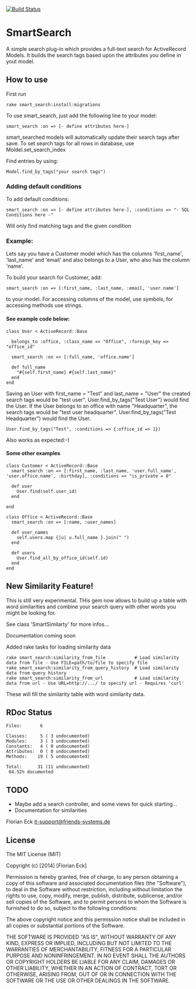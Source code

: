 [![Build Status](https://travis-ci.org/florianeck/smart_search.png?branch=master)](https://travis-ci.org/florianeck/smart_search)

# SmartSearch
A simple search plug-in which provides a full-text search for ActiveRecord Models. 
It builds the search tags based upon the attributes you define in yout model.

## How to use
First run 

    rake smart_search:install:migrations

To use smart_search, just add the following line to your model:

    smart_search :on => [- define attributes here-]
   
smart_searched models will automatically update their search tags after save.
To set search tags for all rows in database, use Moldel.set_search_index   

Find entries by using:

    Model.find_by_tags("your search tags")
    
### Adding default conditions
To add default conditions:

    smart_search :on => [- define attributes here-], :conditions => "- SQL Conditions here -"

Will only find matching tags and the given condition    


### Example:   
Lets say you have a Customer model which has the columns 'first_name', 'last_name' and 'email' and also belongs to a User, who also has the column 'name'.

To build your search for Customer, add:
   
    smart_search :on => [:first_name, :last_name, :email, 'user.name']

to your model. For accessing columns of the model, use symbols, for accessing
methods use strings.

#### See example code below:

    class User < ActiveRecord::Base
  
      belongs_to :office, :class_name => "Office", :foreign_key => "office_id"
  
      smart_search :on => [:full_name, 'office.name']
  
      def full_name
        "#{self.first_name} #{self.last_name}"
      end  
    end

Saving an User with first_name = "Test" and last_name = "User" the created search tags would be "test user".
User.find_by_tags("Test User") would find the User.
If the User belongs to an office with name "Headquarter", the search tags would be "test user headquarter".
User.find_by_tags("Test Headquarter") would find the User.

    User.find_by_tags("Test", :conditions => {:office_id => 1}) 

Also works as expected:-)    

#### Some other examples 
    class Customer < ActiveRecord::Base
      smart_search :on => [:first_name, :last_name, 'user.full_name', 'user.office.name', :birthday], :conditions => "is_private = 0"
  
      def user
        User.find(self.user_id)
      end  
  
    end        

    class Office < ActiveRecord::Base
      smart_search :on => [:name, :user_names]
  
      def user_names
        self.users.map {|u| u.full_name }.join(" ")
      end
  
      def users
        User.find_all_by_office_id(self.id)
      end    
    end  



## New Similarity Feature!
This is still very experimental.
THis gem now allows to build up a table with word similarities and combine your search query with other words you might be looking for.

See class 'SmartSimilarty' for more infos...

Documentation coming soon

Added rake tasks for loading similarity data

    rake smart_search:similarity_from_file           # Load similarity data from file - Use FILE=path/to/file to specify file
    rake smart_search:similarity_from_query_history  # Load similarity data from query history
    rake smart_search:similarity_from_url            # Load similarity data from url - Use URL=http://.../ to specify url - Requires 'curl'

These will fill the similarity table with word similarity data.


## RDoc Status

    Files:       6

    Classes:     5 ( 3 undocumented)
    Modules:     3 ( 3 undocumented)
    Constants:   4 ( 0 undocumented)
    Attributes:  0 ( 0 undocumented)
    Methods:    19 ( 5 undocumented)

    Total:      31 (11 undocumented)
     64.52% documented

## TODO
- Maybe add a search controller, and some views for quick starting...
- Documentation for similarities


Florian Eck
it-support@friends-systems.de


## License
The MIT License (MIT)

Copyright (c) [2014] [Florian Eck]

Permission is hereby granted, free of charge, to any person obtaining a copy
of this software and associated documentation files (the "Software"), to deal
in the Software without restriction, including without limitation the rights
to use, copy, modify, merge, publish, distribute, sublicense, and/or sell
copies of the Software, and to permit persons to whom the Software is
furnished to do so, subject to the following conditions:

The above copyright notice and this permission notice shall be included in all
copies or substantial portions of the Software.

THE SOFTWARE IS PROVIDED "AS IS", WITHOUT WARRANTY OF ANY KIND, EXPRESS OR
IMPLIED, INCLUDING BUT NOT LIMITED TO THE WARRANTIES OF MERCHANTABILITY,
FITNESS FOR A PARTICULAR PURPOSE AND NONINFRINGEMENT. IN NO EVENT SHALL THE
AUTHORS OR COPYRIGHT HOLDERS BE LIABLE FOR ANY CLAIM, DAMAGES OR OTHER
LIABILITY, WHETHER IN AN ACTION OF CONTRACT, TORT OR OTHERWISE, ARISING FROM,
OUT OF OR IN CONNECTION WITH THE SOFTWARE OR THE USE OR OTHER DEALINGS IN THE
SOFTWARE.

